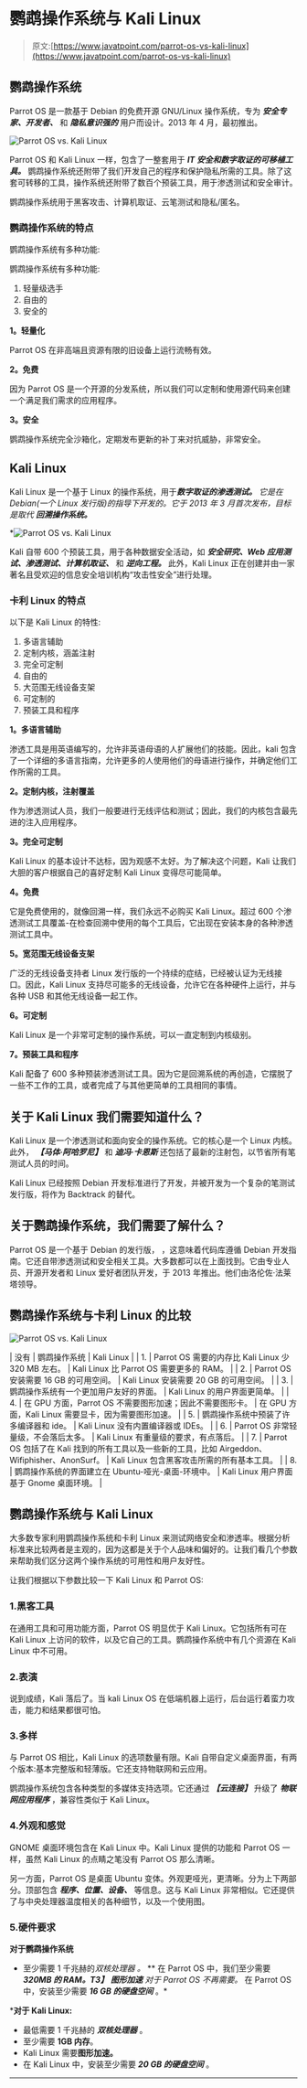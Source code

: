 # 鹦鹉操作系统与 Kali Linux

> 原文:[https://www.javatpoint.com/parrot-os-vs-kali-linux](https://www.javatpoint.com/parrot-os-vs-kali-linux)

## 鹦鹉操作系统

Parrot OS 是一款基于 Debian 的免费开源 GNU/Linux 操作系统，专为 ***安全专家、开发者、*** 和 ***隐私意识强的*** 用户而设计。2013 年 4 月，最初推出。

![Parrot OS vs. Kali Linux](../Images/1fa1b952eefcf8098f11a58f6d0deade.png)

Parrot OS 和 Kali Linux 一样，包含了一整套用于 ***IT 安全和数字取证的可移植工具。*** 鹦鹉操作系统还附带了我们开发自己的程序和保护隐私所需的工具。除了这套可转移的工具，操作系统还附带了数百个预装工具，用于渗透测试和安全审计。

鹦鹉操作系统用于黑客攻击、计算机取证、云笔测试和隐私/匿名。

### 鹦鹉操作系统的特点

鹦鹉操作系统有多种功能:

鹦鹉操作系统有多种功能:

1.  轻量级选手
2.  自由的
3.  安全的

**1。轻量化**

Parrot OS 在非高端且资源有限的旧设备上运行流畅有效。

**2。免费**

因为 Parrot OS 是一个开源的分发系统，所以我们可以定制和使用源代码来创建一个满足我们需求的应用程序。

**3。安全**

鹦鹉操作系统完全沙箱化，定期发布更新的补丁来对抗威胁，非常安全。

## Kali Linux

Kali Linux 是一个基于 Linux 的操作系统，用于****数字取证的渗透测试。*** 它是在 Debian(一个 Linux 发行版)的指导下开发的。它于 2013 年 3 月首次发布，目标是取代 ***回溯操作系统。****

*![Parrot OS vs. Kali Linux](../Images/d666632e7f72d5405862b6e1294d44f4.png)

Kali 自带 600 个预装工具，用于各种数据安全活动，如 ***安全研究、Web 应用测试、渗透测试、计算机取证、*** 和 ***逆向工程。*** 此外，Kali Linux 正在创建并由一家著名且受欢迎的信息安全培训机构“攻击性安全”进行处理。

### 卡利 Linux 的特点

以下是 Kali Linux 的特性:

1.  多语言辅助
2.  定制内核，涵盖注射
3.  完全可定制
4.  自由的
5.  大范围无线设备支架
6.  可定制的
7.  预装工具和程序

**1。多语言辅助**

渗透工具是用英语编写的，允许非英语母语的人扩展他们的技能。因此，kali 包含了一个详细的多语言指南，允许更多的人使用他们的母语进行操作，并确定他们工作所需的工具。

**2。定制内核，注射覆盖**

作为渗透测试人员，我们一般要进行无线评估和测试；因此，我们的内核包含最先进的注入应用程序。

**3。完全可定制**

Kali Linux 的基本设计不达标，因为观感不太好。为了解决这个问题，Kali 让我们大胆的客户根据自己的喜好定制 Kali Linux 变得尽可能简单。

**4。免费**

它是免费使用的，就像回溯一样，我们永远不必购买 Kali Linux。超过 600 个渗透测试工具覆盖-在检查回溯中使用的每个工具后，它出现在安装本身的各种渗透测试工具中。

**5。宽范围无线设备支架**

广泛的无线设备支持者 Linux 发行版的一个持续的症结，已经被认证为无线接口。因此，Kali Linux 支持尽可能多的无线设备，允许它在各种硬件上运行，并与各种 USB 和其他无线设备一起工作。

**6。可定制**

Kali Linux 是一个非常可定制的操作系统，可以一直定制到内核级别。

**7。预装工具和程序**

Kali 配备了 600 多种预装渗透测试工具。因为它是回溯系统的再创造，它摆脱了一些不工作的工具，或者完成了与其他更简单的工具相同的事情。

## 关于 Kali Linux 我们需要知道什么？

Kali Linux 是一个渗透测试和面向安全的操作系统。它的核心是一个 Linux 内核。此外， ***【马体·阿哈罗尼】*** 和 ***迪冯·卡恩斯*** 还包括了最新的注射包，以节省所有笔测试人员的时间。

Kali Linux 已经按照 Debian 开发标准进行了开发，并被开发为一个复杂的笔测试发行版，将作为 Backtrack 的替代。

## 关于鹦鹉操作系统，我们需要了解什么？

Parrot OS 是一个基于 Debian 的发行版， ，这意味着代码库遵循 Debian 开发指南。它还自带渗透测试和安全相关工具。大多数都可以在上面找到。它由专业人员、开源开发者和 Linux 爱好者团队开发，于 2013 年推出。他们由洛伦佐·法莱塔领导。

## 鹦鹉操作系统与卡利 Linux 的比较

![Parrot OS vs. Kali Linux](../Images/9adfd736b770618a516c3b071b831e7d.png)

| 没有 | 鹦鹉操作系统 | Kali Linux |
| 1. | Parrot OS 需要的内存比 Kali Linux 少 320 MB 左右。 | Kali Linux 比 Parrot OS 需要更多的 RAM。 |
| 2. | Parrot OS 安装需要 16 GB 的可用空间。 | Kali Linux 安装需要 20 GB 的可用空间。 |
| 3. | 鹦鹉操作系统有一个更加用户友好的界面。 | Kali Linux 的用户界面更简单。 |
| 4. | 在 GPU 方面，Parrot OS 不需要图形加速；因此不需要图形卡。 | 在 GPU 方面，Kali Linux 需要显卡，因为需要图形加速。 |
| 5. | 鹦鹉操作系统中预装了许多编译器和 ide。 | Kali Linux 没有内置编译器或 IDEs。 |
| 6. | Parrot OS 非常轻量级，不会落后太多。 | Kali Linux 有重量级的要求，有点落后。 |
| 7. | Parrot OS 包括了在 Kali 找到的所有工具以及一些新的工具，比如 Airgeddon、Wifiphisher、AnonSurf。 | Kali Linux 包含黑客攻击所需的所有基本工具。 |
| 8. | 鹦鹉操作系统的界面建立在 Ubuntu-哑光-桌面-环境中。 | Kali Linux 用户界面基于 Gnome 桌面环境。 |

## 鹦鹉操作系统与 Kali Linux

大多数专家利用鹦鹉操作系统和卡利 Linux 来测试网络安全和渗透率。根据分析标准来比较两者是主观的，因为这都是关于个人品味和偏好的。让我们看几个参数来帮助我们区分这两个操作系统的可用性和用户友好性。

让我们根据以下参数比较一下 Kali Linux 和 Parrot OS:

### 1.黑客工具

在通用工具和可用功能方面，Parrot OS 明显优于 Kali Linux。它包括所有可在 Kali Linux 上访问的软件，以及它自己的工具。鹦鹉操作系统中有几个资源在 Kali Linux 中不可用。

### 2.表演

说到成绩，Kali 落后了。当 kali Linux OS 在低端机器上运行，后台运行着蛮力攻击，能力和结果都很可怕。

### 3.多样

与 Parrot OS 相比，Kali Linux 的选项数量有限。Kali 自带自定义桌面界面，有两个版本:基本完整版和轻薄版。它还支持物联网和云应用。

鹦鹉操作系统包含各种类型的多媒体支持选项。它还通过 ***【云连接】*** 升级了 ***物联网应用程序*** ，兼容性类似于 Kali Linux。

### 4.外观和感觉

GNOME 桌面环境包含在 Kali Linux 中。Kali Linux 提供的功能和 Parrot OS 一样，虽然 Kali Linux 的点睛之笔没有 Parrot OS 那么清晰。

另一方面，Parrot OS 是桌面 Ubuntu 变体。外观更哑光，更清晰。分为上下两部分。顶部包含 ***程序、位置、设备、*** 等信息。这与 Kali Linux 非常相似。它还提供了与中央处理器温度相关的各种细节，以及一个使用图。

### 5.硬件要求

**对于鹦鹉操作系统**

*   至少需要 1 千兆赫的*双核处理器 。*
**   在 Parrot OS 中，我们至少需要 ***320MB 的 RAM。*T3】***   ***图形加速*** 对于 Parrot OS 不再需要。*   在 Parrot OS 中，安装至少需要 ***16 GB 的硬盘空间*** 。*

 ***对于 Kali Linux:**

*   最低需要 1 千兆赫的 ***双核处理器*** 。
*   至少需要 **1GB 内存**。
*   Kali Linux 需要**图形加速。**
*   在 Kali Linux 中，安装至少需要 ***20 GB 的硬盘空间*** 。

* * ***